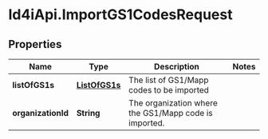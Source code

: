 # Id4iApi.ImportGS1CodesRequest

## Properties
Name | Type | Description | Notes
------------ | ------------- | ------------- | -------------
**listOfGS1s** | [**ListOfGS1s**](ListOfGS1s.md) | The list of GS1/Mapp codes to be imported | 
**organizationId** | **String** | The organization where the GS1/Mapp code is imported. | 


